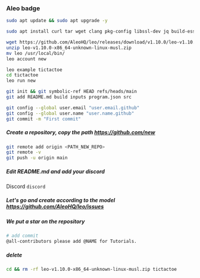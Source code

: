 ### Aleo badge
```bash
sudo apt update && sudo apt upgrade -y 

sudo apt install curl tar wget clang pkg-config libssl-dev jq build-essential bsdmainutils git make ncdu gcc git jq chrony liblz4-tool unzip -y
```

```bash
wget https://github.com/AleoHQ/leo/releases/download/v1.10.0/leo-v1.10.0-x86_64-unknown-linux-musl.zip
unzip leo-v1.10.0-x86_64-unknown-linux-musl.zip
mv leo /usr/local/bin/
leo account new
```
```bash
leo example tictactoe
cd tictactoe
leo run new

git init && git symbolic-ref HEAD refs/heads/main
git add README.md build inputs program.json src
```

```bash
git config --global user.email "user.email.github"
git config --global user.name "user.name.github"
git commit -m "First commit"
```

##### Create a repository, copy the path https://github.com/new 

```bash
git remote add origin <PATH_NEW_REPO>
git remote -v
git push -u origin main
```

##### Edit README.md and add your discord
Discord `discord`

##### Let's go and create according to the model https://github.com/AleoHQ/leo/issues
##### We put a star on the repository

```bash
# add commit
@all-contributors please add @NAME for Tutorials.
```

##### delete
```bash
cd && rm -rf leo-v1.10.0-x86_64-unknown-linux-musl.zip tictactoe
```
